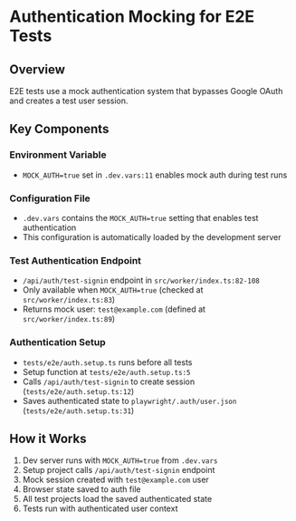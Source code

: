 # Authentication Mocking for E2E Tests

## Overview

E2E tests use a mock authentication system that bypasses Google OAuth and creates a test user session.

## Key Components

### Environment Variable

- `MOCK_AUTH=true` set in `.dev.vars:11` enables mock auth during test runs

### Configuration File

- `.dev.vars` contains the `MOCK_AUTH=true` setting that enables test authentication
- This configuration is automatically loaded by the development server

### Test Authentication Endpoint  

- `/api/auth/test-signin` endpoint in `src/worker/index.ts:82-108`
- Only available when `MOCK_AUTH=true` (checked at `src/worker/index.ts:83`)
- Returns mock user: `test@example.com` (defined at `src/worker/index.ts:89`)

### Authentication Setup

- `tests/e2e/auth.setup.ts` runs before all tests
- Setup function at `tests/e2e/auth.setup.ts:5`
- Calls `/api/auth/test-signin` to create session (`tests/e2e/auth.setup.ts:12`)
- Saves authenticated state to `playwright/.auth/user.json` (`tests/e2e/auth.setup.ts:31`)

## How it Works

1. Dev server runs with `MOCK_AUTH=true` from `.dev.vars`
2. Setup project calls `/api/auth/test-signin` endpoint
3. Mock session created with `test@example.com` user
4. Browser state saved to auth file
5. All test projects load the saved authenticated state
6. Tests run with authenticated user context
